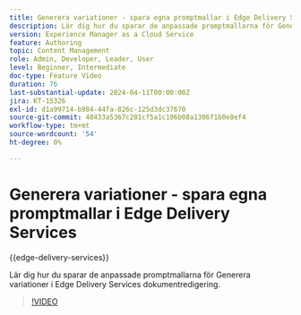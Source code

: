 ```yaml
---
title: Generera variationer - spara egna promptmallar i Edge Delivery Services
description: Lär dig hur du sparar de anpassade promptmallarna för Generera variationer i Edge Delivery Services dokumentredigering.
version: Experience Manager as a Cloud Service
feature: Authoring
topic: Content Management
role: Admin, Developer, Leader, User
level: Beginner, Intermediate
doc-type: Feature Video
duration: 76
last-substantial-update: 2024-04-11T00:00:00Z
jira: KT-15326
exl-id: d1a99714-b984-44fa-826c-125d3dc37670
source-git-commit: 48433a5367c281cf5a1c106b08a1306f1b0e8ef4
workflow-type: tm+mt
source-wordcount: '54'
ht-degree: 0%

---
```


# Generera variationer - spara egna promptmallar i Edge Delivery Services

{{edge-delivery-services}}

Lär dig hur du sparar de anpassade promptmallarna för Generera variationer i Edge Delivery Services dokumentredigering.

>[!VIDEO](https://video.tv.adobe.com/v/3437507/?learn=on&captions=swe)

